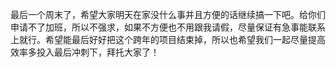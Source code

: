 
最后一个周末了，希望大家明天在家没什么事并且方便的话继续搞一下吧。给你们申请不了加班，所以不强求，如果不方便也不用跟我请假，尽量保证有急事能联系上就行。希望能最后好好把这个跨年的项目结束掉，所以也希望我们一起尽量提高效率多投入最后冲刺下，拜托大家了！
